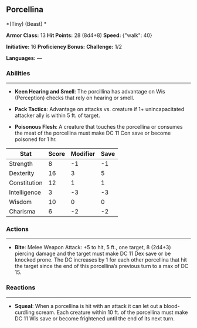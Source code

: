 ## Porcellina
*(Tiny) (Beast) *

**Armor Class:** 13
**Hit Points:** 28 (8d4+8)
**Speed:** {"walk": 40}

**Initiative:** 16
**Proficiency Bonus:**
**Challenge:** 1/2

**Languages:** —

### Abilities
 --- 
- **Keen Hearing and Smell**: The porcillina has advantage on Wis (Perception) checks that rely on hearing or smell.

- **Pack Tactics**: Advantage on attacks vs. creature if 1+ unincapacitated attacker ally is within 5 ft. of target.

- **Poisonous Flesh**: A creature that touches the porcellina or consumes the meat of the porcellina must make DC 11 Con save or become poisoned for 1 hr.



| Stat | Score | Modifier | Save |
| ---- | ---- | ---- | ---- |
| Strength | 8 | -1 | -1 |
| Dexterity | 16 | 3 | 5 |
| Constitution | 12 | 1 | 1 |
| Intelligence | 3 | -3 | -3 |
| Wisdom | 10 | 0 | 0 |
| Charisma | 6 | -2 | -2 |

### Actions
 --- 
- **Bite**: Melee Weapon Attack: +5 to hit, 5 ft., one target, 8 (2d4+3) piercing damage and the target must make DC 11 Dex save or be knocked prone. The DC increases by 1 for each other porcellina that hit the target since the end of this porcellina’s previous turn to a max of DC 15.

### Reactions
 --- 
- **Squeal**: When a porcellina is hit with an attack it can let out a blood-curdling scream. Each creature within 10 ft. of the porcellina must make DC 11 Wis save or become frightened until the end of its next turn.

